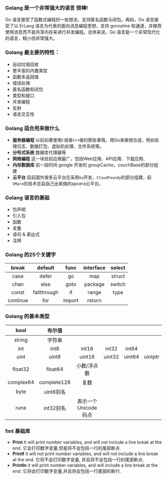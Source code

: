 
### Golang 是一个非常强大的语言 很棒!
Go 语言接受了函数式编程的一些想法，支持匿名函数与闭包。再如，Go 语言接受了以 ErLang 语言为代表的面向消息编程思想，支持 goroutine 和通道，并推荐使用消息而不是共享内存来进行并发编程。总体来说，Go 语言是一个非常现代化的语言，精小但非常强大。

### Golang 最主要的特性：
- 自动垃圾回收
- 更丰富的内置类型
- 函数多返回值
- 错误处理
- 匿名函数和闭包
- 类型和接口
- 并发编程
- 反射
- 语言交互性

### Golang 适合用来做什么
- **服务器编程** 以前如果使用`C`或者`C++`做的那些事情，用Go来做很合适，例如处理日志、数据打包、虚拟机处理、文件系统等。
- **分布式系统** 数据库代理器等
- **网络编程** 这一块目前应用最广，包括Web应用、API应用、下载应用、
- **内存数据库** 前一段时间 google 开发的 groupCache，couchBase的部分组建
- **云平台** 目前国外很多云平台在采用`Go`开发，`CloudFoundy`的部分组建，前`VMare`的技术总监自己出来搞的apcera云平台。

### Golang 语言的基础
- 包声明
- 引入包
- 函数
- 变量
- 语句 & 表达式
- 注释

### Golang 的25个关键字
|  break   |   default   |  func  | interface | select |
| :------: | :---------: | :----: | :-------: | :----: |
|   case   |    defer    |   go   |    map    | struct |
|   chan   |    else     |  goto  |  package  | switch |
|  const   | fallthrough |   if   |   range   |  type  |
| continue |     for     | import |  return   |

### Golang 的基本类型
|   bool    |   布尔值    |                       |        |        |         |
| :-------: | :---------: | :-------------------: | :----: | :----: | :-----: |
|  string   |   字符串    |
|    int    |    int8     |         int16         | int32  | int64  |
|   uint    |    uint8    |        uint16         | uint32 | uint64 | uintptr |
|  float32  |   float64   |      小数/浮点数      |
| complex64 | complete128 |         复数          |
|   byte    |  uint8别名  |
|   rune    |  int32别名  | 表示一个 Unicode 码点 |

### fmt 基础库
- **Print** 
  it will print number variables, and will not include a line break at the end.
  它会打印数字变量,但是将不会包括一行的尾部断点.
- **Printf** 
  it will not print number variables, and will not include a line break at the end.
  它将不会打印数字变量, 并且将不会包括一行的尾部断点.
- **Println** 
  it will print number variables, and will include a line break at the end.
  它将会打印数字变量,并且将会包括一行尾部的断行.

